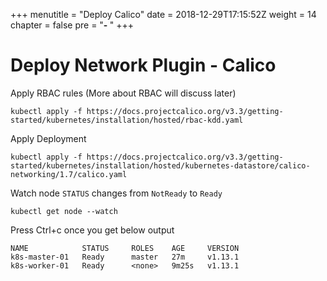 +++
menutitle = "Deploy Calico"
date = 2018-12-29T17:15:52Z
weight = 14
chapter = false
pre = "<b>- </b>"
+++

# Deploy Network Plugin - Calico

Apply RBAC rules (More about RBAC will discuss later)
```
kubectl apply -f https://docs.projectcalico.org/v3.3/getting-started/kubernetes/installation/hosted/rbac-kdd.yaml
```
Apply Deployment
```
kubectl apply -f https://docs.projectcalico.org/v3.3/getting-started/kubernetes/installation/hosted/kubernetes-datastore/calico-networking/1.7/calico.yaml
```

Watch node `STATUS` changes from `NotReady` to `Ready`
```
kubectl get node --watch
```

Press Ctrl+c once you get below output
```
NAME            STATUS     ROLES    AGE     VERSION
k8s-master-01   Ready      master   27m     v1.13.1
k8s-worker-01   Ready      <none>   9m25s   v1.13.1
```

